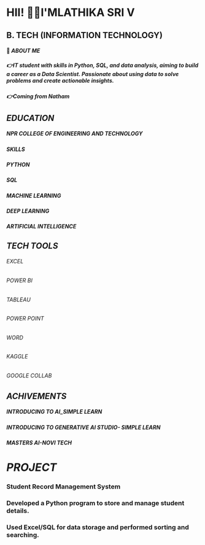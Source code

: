 # HII! 🙋‍♀️I'MLATHIKA SRI V
## B. TECH (INFORMATION TECHNOLOGY)
#### 🌈 *ABOUT ME*
##### 👉IT student with skills in Python, SQL, and data analysis, aiming to build a career as a Data Scientist. Passionate about using data to solve problems and create actionable insights.
##### 👉Coming from Natham
 ## *EDUCATION*
##### NPR COLLEGE OF ENGINEERING AND TECHNOLOGY
 ##### *SKILLS*
##### PYTHON
##### SQL
##### MACHINE LEARNING
##### DEEP LEARNING
##### ARTIFICIAL INTELLIGENCE
## *TECH TOOLS*
###### EXCEL
######  POWER BI
######  TABLEAU
###### POWER POINT
###### WORD
###### KAGGLE
###### GOOGLE COLLAB
 ## *ACHIVEMENTS*
##### INTRODUCING TO AI_SIMPLE LEARN
##### INTRODUCING TO GENERATIVE AI STUDIO- SIMPLE LEARN
##### MASTERS AI-NOVI TECH
 # *PROJECT*
###  Student Record Management System

### Developed a Python program to store and manage student details.

### Used Excel/SQL for data storage and performed sorting and searching.



 
